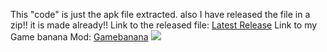 This "code" is just the apk file extracted.
also I have released the file in a zip!!
it is made already!!
Link to the released file:
<a href="https://github.com/Gricecal/Plants-Vs.-Zombies-2-Mod-apk/releases/tag/Plants">Latest Release</a>
Link to my Game banana Mod:
<a href="https://gamebanana.com/mods/466021">Gamebanana</a>
<img src="https://files.gamebanana.com/img/ss/mods/64fa2529cd2ee.jpg">
